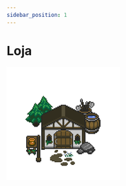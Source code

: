 ```yaml
---
sidebar_position: 1
---
```


# Loja
![Loja](https://raw.githubusercontent.com/Orna-Brasil/Assets/main/Edificios/Shop.webp)